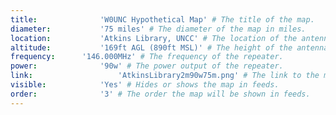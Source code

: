 ```yaml
---
title:				'W0UNC Hypothetical Map' # The title of the map.
diameter:			'75 miles' # The diameter of the map in miles.
location:			'Atkins Library, UNCC' # The location of the antenna.
altitude:			'169ft AGL (890ft MSL)' # The height of the antenna.
frequency:		'146.000MHz' # The frequency of the repeater.
power:				'90w' # The power output of the repeater.
link:					'AtkinsLibrary2m90w75m.png' # The link to the map image file.
visible:			'Yes' # Hides or shows the map in feeds.
order:				'3' # The order the map will be shown in feeds.
---
```

